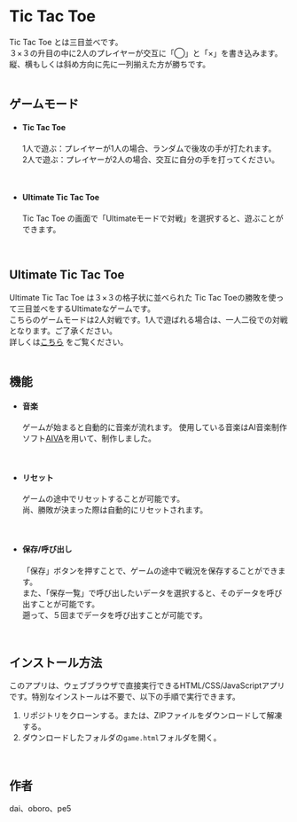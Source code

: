 # Tic Tac Toe

Tic Tac Toe とは三目並べです。  
３×３の升目の中に2人のプレイヤーが交互に「◯」と「×」を書き込みます。  
縦、横もしくは斜め方向に先に一列揃えた方が勝ちです。  
<br/>


## ゲームモード

- #### Tic Tac Toe  
    1人で遊ぶ：プレイヤーが1人の場合、ランダムで後攻の手が打たれます。  
    2人で遊ぶ：プレイヤーが2人の場合、交互に自分の手を打ってください。
<br/>  

- #### Ultimate Tic Tac Toe  
    Tic Tac Toe の画面で「Ultimateモードで対戦」を選択すると、遊ぶことができます。  
<br/>


## Ultimate Tic Tac Toe

Ultimate Tic Tac Toe は３×３の格子状に並べられた Tic Tac Toeの勝敗を使って三目並べをするUltimateなゲームです。  
こちらのゲームモードは2人対戦です。1人で遊ばれる場合は、一人二役での対戦となります。ご了承ください。  
詳しくは[こちら](https://ja.wikipedia.org/wiki/スーパー〇×ゲーム) をご覧ください。   
<br/>


## 機能
- #### 音楽
    ゲームが始まると自動的に音楽が流れます。
    使用している音楽はAI音楽制作ソフト[AIVA](https://www.aiva.ai)を用いて、制作しました。   　
<br/>

- #### リセット  
    ゲームの途中でリセットすることが可能です。  
    尚、勝敗が決まった際は自動的にリセットされます。  
<br/>

- #### 保存/呼び出し  
    「保存」ボタンを押すことで、ゲームの途中で戦況を保存することができます。  
    また、「保存一覧」で呼び出したいデータを選択すると、そのデータを呼び出すことが可能です。  
    遡って、５回までデータを呼び出すことが可能です。　　
<br/>


## インストール方法
このアプリは、ウェブブラウザで直接実行できるHTML/CSS/JavaScriptアプリです。特別なインストールは不要で、以下の手順で実行できます。

1. リポジトリをクローンする。または、ZIPファイルをダウンロードして解凍する。
2. ダウンロードしたフォルダの`game.html`フォルダを開く。
<br/>


## 作者
dai、oboro、pe5


